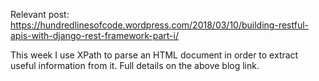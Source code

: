 Relevant post: https://hundredlinesofcode.wordpress.com/2018/03/10/building-restful-apis-with-django-rest-framework-part-i/

This week I use XPath to parse an HTML document in order to extract useful information from it. 
Full details on the above blog link.
